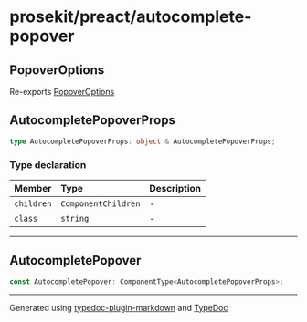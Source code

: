 # prosekit/preact/autocomplete-popover

<a id="popoveroptions" name="popoveroptions"></a>

## PopoverOptions

Re-exports [PopoverOptions](../lit/autocomplete-popover.md#popoveroptions)

<a id="autocompletepopoverprops" name="autocompletepopoverprops"></a>

## AutocompletePopoverProps

```ts
type AutocompletePopoverProps: object & AutocompletePopoverProps;
```

### Type declaration

| Member | Type | Description |
| :------ | :------ | :------ |
| `children` | `ComponentChildren` | - |
| `class` | `string` | - |

***

<a id="autocompletepopover" name="autocompletepopover"></a>

## AutocompletePopover

```ts
const AutocompletePopover: ComponentType<AutocompletePopoverProps>;
```

***

Generated using [typedoc-plugin-markdown](https://www.npmjs.com/package/typedoc-plugin-markdown) and [TypeDoc](https://typedoc.org/)
